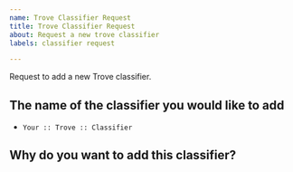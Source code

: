 ```yaml
---
name: Trove Classifier Request
title: Trove Classifier Request
about: Request a new trove classifier
labels: classifier request

---
```


Request to add a new Trove classifier.

## The name of the classifier you would like to add

<!-- Replace the following with the name of your classifier -->
* `Your :: Trove :: Classifier`

## Why do you want to add this classifier?
<!--
    Include a brief explanation to justify your request.
    Why do the current classifiers not meet your need?
    How many projects do you expect to use this new classifier?
    If you are requesting multiple classifiers, why do you need more than one?
-->
